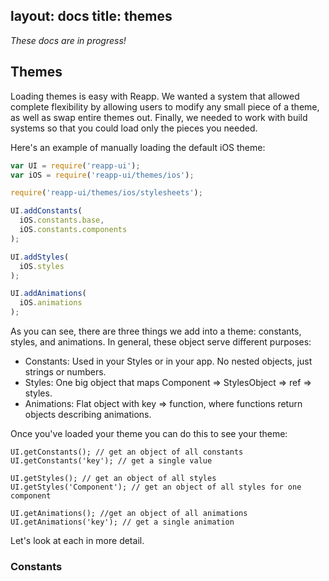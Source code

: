 layout: docs
title: themes
---
*These docs are in progress!*

## Themes

Loading themes is easy with Reapp. We wanted a system that allowed complete
flexibility by allowing users to modify any small piece of a theme, as well as swap
entire themes out. Finally, we needed to work with build systems so that you could
load only the pieces you needed.

Here's an example of manually loading the default iOS theme:

```js
var UI = require('reapp-ui');
var iOS = require('reapp-ui/themes/ios');

require('reapp-ui/themes/ios/stylesheets');

UI.addConstants(
  iOS.constants.base,
  iOS.constants.components
);

UI.addStyles(
  iOS.styles
);

UI.addAnimations(
  iOS.animations
);
```

As you can see, there are three things we add into a theme: constants, styles,
and animations. In general, these object serve different purposes:

- Constants: Used in your Styles or in your app. No nested objects, just strings or numbers.
- Styles: One big object that maps Component => StylesObject => ref => styles.
- Animations: Flat object with key => function, where functions return objects describing animations.

Once you've loaded your theme you can do this to see your theme:

```
UI.getConstants(); // get an object of all constants
UI.getConstants('key'); // get a single value

UI.getStyles(); // get an object of all styles
UI.getStyles('Component'); // get an object of all styles for one component

UI.getAnimations(); //get an object of all animations
UI.getAnimations('key'); // get a single animation
```

Let's look at each in more detail.

### Constants